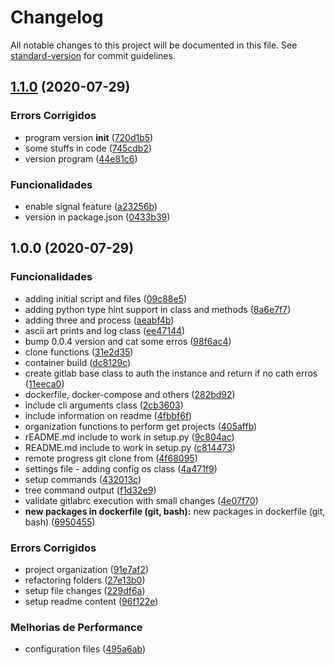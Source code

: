 # Changelog

All notable changes to this project will be documented in this file. See [standard-version](https://github.com/conventional-changelog/standard-version) for commit guidelines.

## [1.1.0](https://github.com/lpmatos/gitlabrc/compare/v1.0.0...v1.1.0) (2020-07-29)


### Errors Corrigidos

* program version __init__ ([720d1b5](https://github.com/lpmatos/gitlabrc/commit/720d1b56edd0786e20c59d61406d9bb0cdbb057b))
* some stuffs in code ([745cdb2](https://github.com/lpmatos/gitlabrc/commit/745cdb202dfc8c9288d14e23d70fae1405dddaac))
* version program ([44e81c6](https://github.com/lpmatos/gitlabrc/commit/44e81c63507659d4c6aa62104047894ce2e587f2))


### Funcionalidades

* enable signal feature ([a23256b](https://github.com/lpmatos/gitlabrc/commit/a23256b8b77985f150044e71647c9be382411f93))
* version in package.json ([0433b39](https://github.com/lpmatos/gitlabrc/commit/0433b39d683530e11529ccd470c363f39d705b86))

## 1.0.0 (2020-07-29)


### Funcionalidades

* adding initial script and files ([09c88e5](https://github.com/lpmatos/gitlabrc/commit/09c88e58b360c8cb932533b992268dbf8960c9c5))
* adding python type hint support in class and methods ([8a6e7f7](https://github.com/lpmatos/gitlabrc/commit/8a6e7f7fcbba0bb5a2d8617e7cde20825713ff7d))
* adding three and process ([aeabf4b](https://github.com/lpmatos/gitlabrc/commit/aeabf4b801b16dfe24b9ff95d2ba8522530e6e12))
* ascii art prints and log class ([ee47144](https://github.com/lpmatos/gitlabrc/commit/ee471449effe4ee04d820749a0afa68f58ff7e0a))
* bump 0.0.4 version and cat some erros ([98f6ac4](https://github.com/lpmatos/gitlabrc/commit/98f6ac49195c6145b6cf87461800cfdc64f8d85c))
* clone functions ([31e2d35](https://github.com/lpmatos/gitlabrc/commit/31e2d35ed732f41a3301dee6c2860c921fef2750))
* container build ([dc8129c](https://github.com/lpmatos/gitlabrc/commit/dc8129cd7d2dfaf2d2dda408db5809ec9e998909))
* create gitlab base class to auth the instance and return if no cath erros ([11eeca0](https://github.com/lpmatos/gitlabrc/commit/11eeca0fc9ca73e012bd5b64acb354141f7ee29d))
* dockerfile, docker-compose and others ([282bd92](https://github.com/lpmatos/gitlabrc/commit/282bd920e750ad3980ea7f0d4e7b74e342399bef))
* include cli arguments class ([2cb3603](https://github.com/lpmatos/gitlabrc/commit/2cb3603b7c70f543525322363dd656c04e921668))
* include information on readme ([4fbbf6f](https://github.com/lpmatos/gitlabrc/commit/4fbbf6ff3e93719c9f3cf964423e8b98afcc05a3))
* organization functions to perform get projects ([405affb](https://github.com/lpmatos/gitlabrc/commit/405affb41c69fb903be04ff9383541dbeddaa839))
* rEADME.md include to work in setup.py ([9c804ac](https://github.com/lpmatos/gitlabrc/commit/9c804ac15eaf239eeeb4fc5ef94d77c8da690cff))
* README.md include to work in setup.py ([c814473](https://github.com/lpmatos/gitlabrc/commit/c814473ad797ed6a62166045383ade83b7faa2ff))
* remote progress git clone from ([4f68095](https://github.com/lpmatos/gitlabrc/commit/4f68095344d033307ffb40d646df5498b63711c9))
* settings file - adding config os class ([4a471f9](https://github.com/lpmatos/gitlabrc/commit/4a471f94d3c9376e3742a7d172ec138b8d551915))
* setup commands ([432013c](https://github.com/lpmatos/gitlabrc/commit/432013c6173ab339e0bec2c1650b3a1f9ae4d4ca))
* tree command output ([f1d32e9](https://github.com/lpmatos/gitlabrc/commit/f1d32e9b80a796f0587f1c5fbe4486a1e156ed7c))
* validate gitlabrc execution with small changes ([4e07f70](https://github.com/lpmatos/gitlabrc/commit/4e07f703fb39fa1f0ce503056c946225a64977f0))
* **new packages in dockerfile (git, bash):** new packages in dockerfile (git, bash) ([6950455](https://github.com/lpmatos/gitlabrc/commit/6950455c97af98e06bd615b327d593ee41d5e719))


### Errors Corrigidos

* project organization ([91e7af2](https://github.com/lpmatos/gitlabrc/commit/91e7af2f6cd1b1826a9ef2f6a05f1c6bb96074d5))
* refactoring folders ([27e13b0](https://github.com/lpmatos/gitlabrc/commit/27e13b0b09db1fe93d0bb6ac26ac4e306c844c3e))
* setup file changes ([229df6a](https://github.com/lpmatos/gitlabrc/commit/229df6a8aa20900bffc572dbe98b269da20af49d))
* setup readme content ([96f122e](https://github.com/lpmatos/gitlabrc/commit/96f122e8e1fd950070acc906be1058973d8a5f80))


### Melhorias de Performance

* configuration files ([495a6ab](https://github.com/lpmatos/gitlabrc/commit/495a6abbcaee90c35a419f68ad23cd9314c94dfb))
